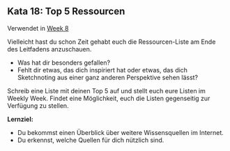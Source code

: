 ## Kata 18: Top 5 Ressourcen

Verwendet in [Week 8](0410_Week_08.md)

Vielleicht hast du schon Zeit gehabt euch die Ressourcen-Liste am Ende des Leitfadens anzuschauen. 

- Was hat dir besonders gefallen? 
- Fehlt dir etwas, das dich inspiriert hat oder etwas, das dich Sketchnoting aus einer ganz anderen Perspektive sehen lässt? 

Schreib eine Liste mit deinen Top 5 auf und stellt euch eure Listen im Weekly Week. Findet eine Möglichkeit, euch die Listen gegenseitig zur Verfügung zu stellen.

**Lernziel:**

- Du bekommst einen Überblick über weitere Wissensquellen im Internet.
- Du erkennst, welche Quellen für dich nützlich sind.